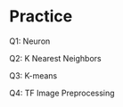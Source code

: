 # Practice  
Q1: Neuron                                       
            
Q2: K Nearest Neighbors     
       
Q3: K-means             
        
Q4: TF Image Preprocessing           
  
